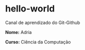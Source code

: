 # hello-world
Canal de aprendizado do Git-Github


**Nome:** Adria 

**Curso:** Ciência da Computação


